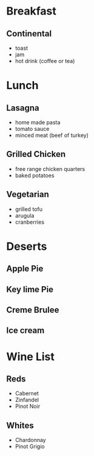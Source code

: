 # Breakfast 
## Continental
- toast
- jam
- hot drink (coffee or tea)

# Lunch
## Lasagna
- home made pasta
- tomato sauce
- minced meat (beef of turkey)
## Grilled Chicken
- free range chicken quarters
- baked potatoes
## Vegetarian
- grilled tofu
- arugula
- cranberries

# Deserts
## Apple Pie
## Key lime Pie
## Creme Brulee
## Ice cream

# Wine List
## Reds
- Cabernet
- Zinfandel
- Pinot Noir
## Whites
- Chardonnay
- Pinot Grigio
